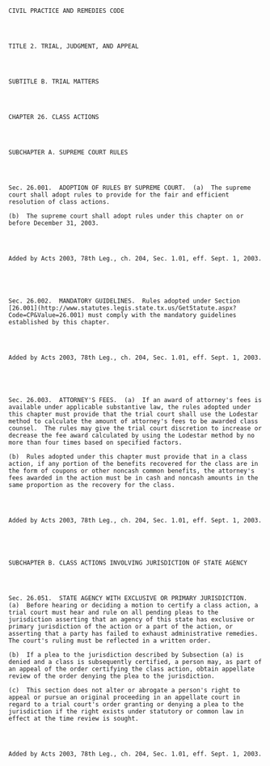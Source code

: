 ﻿
    
    
    	
    					
    
    
    CIVIL PRACTICE AND REMEDIES CODE
    
      
    
    
    TITLE 2. TRIAL, JUDGMENT, AND APPEAL
    
      
    
    
    SUBTITLE B. TRIAL MATTERS
    
      
    
    
    CHAPTER 26. CLASS ACTIONS
    
      
    
    
    SUBCHAPTER A. SUPREME COURT RULES
    
      
    
    
    Sec. 26.001.  ADOPTION OF RULES BY SUPREME COURT.  (a)  The supreme court shall adopt rules to provide for the fair and efficient resolution of class actions.
    
    (b)  The supreme court shall adopt rules under this chapter on or before December 31, 2003.
    
    
    
    
    Added by Acts 2003, 78th Leg., ch. 204, Sec. 1.01, eff. Sept. 1, 2003.
    
    
    
    
    
    Sec. 26.002.  MANDATORY GUIDELINES.  Rules adopted under Section [26.001](http://www.statutes.legis.state.tx.us/GetStatute.aspx?Code=CP&Value=26.001) must comply with the mandatory guidelines established by this chapter.
    
    
    
    
    Added by Acts 2003, 78th Leg., ch. 204, Sec. 1.01, eff. Sept. 1, 2003.
    
    
    
    
    
    Sec. 26.003.  ATTORNEY'S FEES.  (a)  If an award of attorney's fees is available under applicable substantive law, the rules adopted under this chapter must provide that the trial court shall use the Lodestar method to calculate the amount of attorney's fees to be awarded class counsel.  The rules may give the trial court discretion to increase or decrease the fee award calculated by using the Lodestar method by no more than four times based on specified factors.
    
    (b)  Rules adopted under this chapter must provide that in a class action, if any portion of the benefits recovered for the class are in the form of coupons or other noncash common benefits, the attorney's fees awarded in the action must be in cash and noncash amounts in the same proportion as the recovery for the class.
    
    
    
    
    Added by Acts 2003, 78th Leg., ch. 204, Sec. 1.01, eff. Sept. 1, 2003.
    
    
    
    
    
    SUBCHAPTER B. CLASS ACTIONS INVOLVING JURISDICTION OF STATE AGENCY
    
      
    
    
    Sec. 26.051.  STATE AGENCY WITH EXCLUSIVE OR PRIMARY JURISDICTION.  (a)  Before hearing or deciding a motion to certify a class action, a trial court must hear and rule on all pending pleas to the jurisdiction asserting that an agency of this state has exclusive or primary jurisdiction of the action or a part of the action, or asserting that a party has failed to exhaust administrative remedies.  The court's ruling must be reflected in a written order.
    
    (b)  If a plea to the jurisdiction described by Subsection (a) is denied and a class is subsequently certified, a person may, as part of an appeal of the order certifying the class action, obtain appellate review of the order denying the plea to the jurisdiction.
    
    (c)  This section does not alter or abrogate a person's right to appeal or pursue an original proceeding in an appellate court in regard to a trial court's order granting or denying a plea to the jurisdiction if the right exists under statutory or common law in effect at the time review is sought.
    
    
    
    
    Added by Acts 2003, 78th Leg., ch. 204, Sec. 1.01, eff. Sept. 1, 2003.
    
    
    
    
    				
